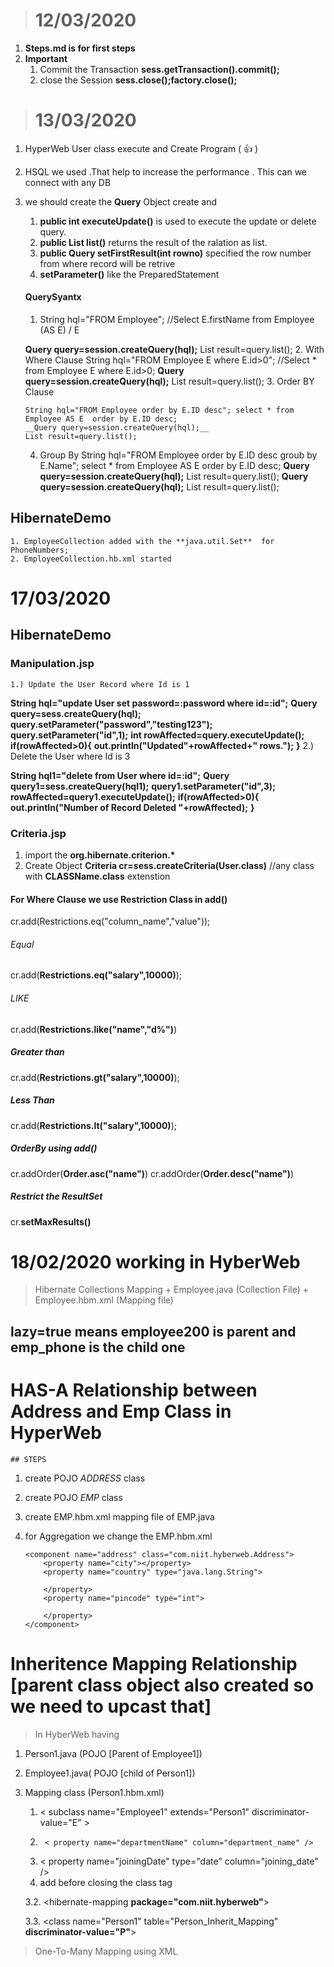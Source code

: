 > # 12/03/2020
   1. **Steps.md is for first steps**
2.	**Important**
	1. Commit the Transaction 
	     __sess.getTransaction().commit();__
	2. close the Session
		__sess.close();factory.close();__
> # 13/03/2020
 1. HyperWeb User class execute and Create Program ( :thumbsup: )
 2. HSQL we used .That help to increase the performance . This can we  connect with any DB
 3. we should create the __Query__ Object create and 
	 1. __public int executeUpdate()__ is used to execute the update or delete query.
	 2. __public List list()__ returns the result of the ralation as list.
	 3. __public Query setFirstResult(int rowno)__ specified the row number from where record will be retrive
	 4. __setParameter()__ like the PreparedStatement
	#### QuerySyantx 
	1. String hql="FROM Employee"; //Select E.firstName from Employee (AS E) / E

	__Query query=session.createQuery(hql);__
	List result=query.list();
    2.  With Where Clause
		String hql="FROM Employee E where E.id>0"; //Select * from Employee E where E.id>0;
		__Query query=session.createQuery(hql);__
		List result=query.list();
	3. Order BY Clause
		
		String hql="FROM Employee order by E.ID desc"; select * from Employee AS E  order by E.ID desc;
		__Query query=session.createQuery(hql);__
		List result=query.list();
	4. Group By
			String hql="FROM Employee order by E.ID desc groub by E.Name"; select * from Employee AS E  order by E.ID desc;
		__Query query=session.createQuery(hql);__
			List result=query.list();
		__Query query=session.createQuery(hql);__
			List result=query.list();

   ## HibernateDemo
	1. EmployeeCollection added with the **java.util.Set**  for PhoneNumbers;
	2. EmployeeCollection.hb.xml started
# 17/03/2020
   ## HibernateDemo
 ### Manipulation.jsp
    1.) Update the User Record where Id is 1

__String hql="update User set password=:password where id=:id";__
__Query query=sess.createQuery(hql);__
__query.setParameter("password","testing123");__
__query.setParameter("id",1);__
__int rowAffected=query.executeUpdate();__
__if(rowAffected>0){__
__out.println("Updated"+rowAffected+" rows.");__
__}__
	2.) Delete the User where Id is 3

	
__String hql1="delete from User where id=:id";__
__Query query1=sess.createQuery(hql1);__
__query1.setParameter("id",3);__
__rowAffected=query1.executeUpdate();__
__if(rowAffected>0){__
__out.println("Number of Record Deleted "+rowAffected);__
__}__

### Criteria.jsp
1. import the __org.hibernate.criterion.*__
2. Create Object 
__Criteria cr=sess.createCriteria(User.class)__ //any class with **CLASSName.class** extenstion
#### For Where Clause we use **Restriction Class** in **add()** 
cr.add(Restrictions.eq("column_name","value"));
###### Equal
cr.add(__Restrictions.eq("salary",10000)__); 
###### LIKE
cr.add(__Restrictions.like("name","d%")__)
##### Greater than
cr.add(__Restrictions.gt("salary",10000)__);
##### Less Than 
cr.add(__Restrictions.lt("salary",10000)__);

##### OrderBy  using add()
cr.addOrder(__Order.asc("name")__)
cr.addOrder(__Order.desc("name")__)

##### Restrict the ResultSet
cr.__setMaxResults(<Integer Value>)__



# 18/02/2020 working in HyberWeb
 > Hibernate Collections Mapping
    + Employee.java (Collection File)
	+ Employee.hbm.xml (Mapping file)
	    <hibernate-mapping>
   <class name="com.niit.hyberweb.Employee" table=" __EMPLOYEE200__ ">
        <id name="employeeId" type="int">
            <column name="EMPLOYEEID" />
   <generator class=" **increment** "  />
        </id>
        <property name="employeeName" type="java.lang.String">
            <column name="EMPLOYEENAME" />
        </property>
  <set name="phoneNumbers" table="**EMP_PHONE**" inverse="false" lazy="true">
            <key>
                <column name="EMPLOYEEID" />
            </key>
            <element type="java.lang.String">
                <column name="PHONENUMBER" />
            </element>
        </set>
    </class>
</hibernate-mapping>

## lazy=true means employee200 is parent and emp_phone is the child one


# HAS-A Relationship between Address and Emp Class  in HyperWeb
    ## STEPS
1. create POJO  *ADDRESS* class 
2. create POJO *EMP* class
3. create EMP.hbm.xml mapping file of EMP.java
4.  for Aggregation we change the EMP.hbm.xml

		<component name="address" class="com.niit.hyberweb.Address">
			<property name="city"></property>
			<property name="country" type="java.lang.String">

			</property>
			<property name="pincode" type="int">

			</property>
		</component>

# Inheritence Mapping Relationship [parent class object also created so we need to upcast that]
> In HyberWeb having
 1. Person1.java (POJO [Parent of Employee1])
 2. Employee1.java( POJO [child of Person1])
 3. Mapping class (Person1.hbm.xml)
    1. <  subclass name="Employee1" extends="Person1" discriminator-value="E"  >
	2.		< property name="departmentName" column="department_name" />
	3. < property name="joiningDate" type="date" column="joining_date" />
    4. </subclass>  add before closing the class tag

    3.2. <hibernate-mapping **package="com.niit.hyberweb"**>
	
	3.3. <class name="Person1" table="Person_Inherit_Mapping" **discriminator-value="P"**>
	
> <discriminator column="DISCRIMINATOR" type="string"/>
> One-To-Many Mapping using XML 
